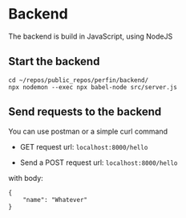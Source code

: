 # Backend
The backend is build in JavaScript, using NodeJS

## Start the backend
```
cd ~/repos/public_repos/perfin/backend/
npx nodemon --exec npx babel-node src/server.js
```

## Send requests to the backend
You can use postman or a simple curl command

 -  GET request
 url: `localhost:8000/hello`

 - Send a POST request
url: `localhost:8000/hello`

with body: 
```
{
	"name": "Whatever"
}
```
